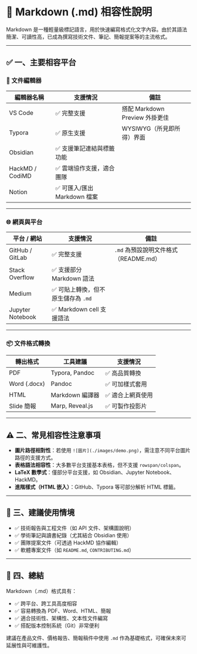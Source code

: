 # 🔄 Markdown (.md) 相容性說明

Markdown 是一種輕量級標記語言，用於快速編寫格式化文字內容。由於其語法簡潔、可讀性高，已成為撰寫技術文件、筆記、簡報提案等的主流格式。

---

## ✅ 一、主要相容平台

### 📄 文件編輯器
| 編輯器名稱        | 支援情況 | 備註                     |
|------------------|----------|--------------------------|
| VS Code          | ✅ 完整支援 | 搭配 Markdown Preview 外掛更佳 |
| Typora           | ✅ 原生支援 | WYSIWYG（所見即所得）界面 |
| Obsidian         | ✅ 支援筆記連結與標籤功能         |
| HackMD / CodiMD  | ✅ 雲端協作支援，適合團隊          |
| Notion           | ✅ 可匯入/匯出 Markdown 檔案        |

---

### 🌐 網頁與平台
| 平台 / 網站        | 支援情況 | 備註                                 |
|--------------------|----------|--------------------------------------|
| GitHub / GitLab    | ✅ 完整支援 | `.md` 為預設說明文件格式（README.md） |
| Stack Overflow     | ✅ 支援部分 Markdown 語法               |
| Medium             | ✅ 可貼上轉換，但不原生儲存為 `.md`     |
| Jupyter Notebook   | ✅ Markdown cell 支援語法               |

---

### 📦 文件格式轉換
| 轉出格式         | 工具建議           | 支援情況         |
|------------------|--------------------|------------------|
| PDF              | Typora, Pandoc     | ✅ 高品質轉換     |
| Word (.docx)     | Pandoc             | ✅ 可加樣式套用   |
| HTML             | Markdown 編譯器    | ✅ 適合上網頁使用 |
| Slide 簡報       | Marp, Reveal.js    | ✅ 可製作投影片   |

---

## ⚠️ 二、常見相容性注意事項

- **圖片路徑相對性**：若使用 `![圖片](./images/demo.png)`，需注意不同平台圖片路徑的支援方式。
- **表格語法相容性**：大多數平台支援基本表格，但不支援 `rowspan/colspan`。
- **LaTeX 數學式**：僅部分平台支援，如 Obsidian、Jupyter Notebook、HackMD。
- **進階樣式（HTML 嵌入）**：GitHub、Typora 等可部分解析 HTML 標籤。

---

## 🧪 三、建議使用情境

- ✅ 技術報告與工程文件（如 API 文件、架構圖說明）
- ✅ 學術筆記與讀書紀錄（尤其結合 Obsidian 使用）
- ✅ 團隊提案文件（可透過 HackMD 協作編輯）
- ✅ 軟體專案文件（如 `README.md`, `CONTRIBUTING.md`）

---

## 📌 四、總結

Markdown（.md）格式具有：

- ✅ 跨平台、跨工具高度相容
- ✅ 容易轉換為 PDF、Word、HTML、簡報
- ✅ 適合技術性、架構性、文本性文件編寫
- ✅ 搭配版本控制系統（Git）非常便利

建議在產品文件、價格報告、簡報稿件中使用 `.md` 作為基礎格式，可確保未來可延展性與可維護性。

